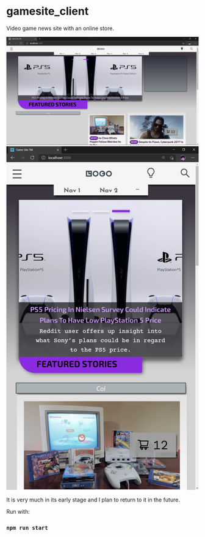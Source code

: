 # gamesite_client
Video game news site with an online store.

![](https://github.com/johnkdbell/gamesite_client/blob/master/src/assets/screenshots/screenshot_1.png)
![](https://github.com/johnkdbell/gamesite_client/blob/master/src/assets/screenshots/screenshot_2.png)

It is very much in its early stage and I plan to return to it in the future.

Run with:
### `npm run start`
